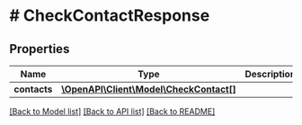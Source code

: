 # # CheckContactResponse

## Properties

Name | Type | Description | Notes
------------ | ------------- | ------------- | -------------
**contacts** | [**\OpenAPI\Client\Model\CheckContact[]**](CheckContact.md) |  | [optional]

[[Back to Model list]](../../README.md#models) [[Back to API list]](../../README.md#endpoints) [[Back to README]](../../README.md)
